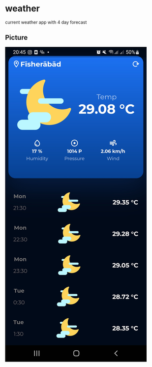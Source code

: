 # weather

current weather app with 4 day forecast

## Picture


![alt text](https://github.com/Mehrabgh2/weather/blob/master/art/screenshot.jpg?raw=true)
